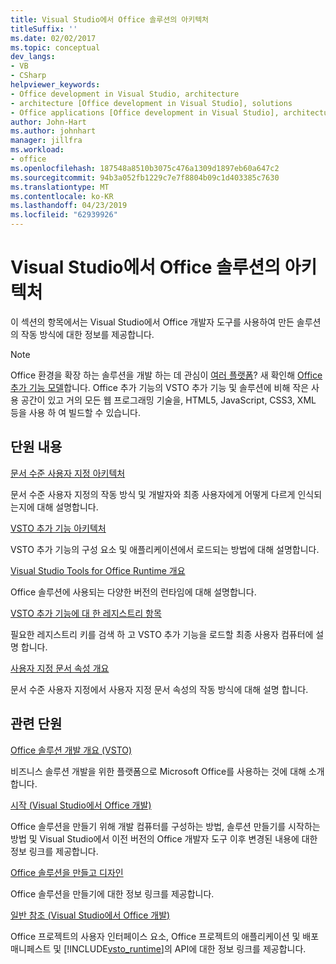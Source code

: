 ```yaml
---
title: Visual Studio에서 Office 솔루션의 아키텍처
titleSuffix: ''
ms.date: 02/02/2017
ms.topic: conceptual
dev_langs:
- VB
- CSharp
helpviewer_keywords:
- Office development in Visual Studio, architecture
- architecture [Office development in Visual Studio], solutions
- Office applications [Office development in Visual Studio], architecture
author: John-Hart
ms.author: johnhart
manager: jillfra
ms.workload:
- office
ms.openlocfilehash: 187548a8510b3075c476a1309d1897eb60a647c2
ms.sourcegitcommit: 94b3a052fb1229c7e7f8804b09c1d403385c7630
ms.translationtype: MT
ms.contentlocale: ko-KR
ms.lasthandoff: 04/23/2019
ms.locfileid: "62939926"
---
```

# <a name="architecture-of-office-solutions-in-visual-studio"></a>Visual Studio에서 Office 솔루션의 아키텍처
  이 섹션의 항목에서는 Visual Studio에서 Office 개발자 도구를 사용하여 만든 솔루션의 작동 방식에 대한 정보를 제공합니다.

> [!NOTE]
> Office 환경을 확장 하는 솔루션을 개발 하는 데 관심이 [여러 플랫폼](https://dev.office.com/add-in-availability)? 새 확인해 [Office 추가 기능 모델](https://dev.office.com/docs/add-ins/overview/office-add-ins)합니다. Office 추가 기능의 VSTO 추가 기능 및 솔루션에 비해 작은 사용 공간이 있고 거의 모든 웹 프로그래밍 기술을, HTML5, JavaScript, CSS3, XML 등을 사용 하 여 빌드할 수 있습니다.

## <a name="in-this-section"></a>단원 내용

[문서 수준 사용자 지정 아키텍처](../vsto/architecture-of-document-level-customizations.md)

문서 수준 사용자 지정의 작동 방식 및 개발자와 최종 사용자에게 어떻게 다르게 인식되는지에 대해 설명합니다.

[VSTO 추가 기능 아키텍처](../vsto/architecture-of-vsto-add-ins.md)

VSTO 추가 기능의 구성 요소 및 애플리케이션에서 로드되는 방법에 대해 설명합니다.

[Visual Studio Tools for Office Runtime 개요](../vsto/visual-studio-tools-for-office-runtime-overview.md)

Office 솔루션에 사용되는 다양한 버전의 런타임에 대해 설명합니다.

[VSTO 추가 기능에 대 한 레지스트리 항목](../vsto/registry-entries-for-vsto-add-ins.md)

필요한 레지스트리 키를 검색 하 고 VSTO 추가 기능을 로드할 최종 사용자 컴퓨터에 설명 합니다.

[사용자 지정 문서 속성 개요](../vsto/custom-document-properties-overview.md)

문서 수준 사용자 지정에서 사용자 지정 문서 속성의 작동 방식에 대해 설명 합니다.

## <a name="related-sections"></a>관련 단원

[Office 솔루션 개발 개요 &#40;VSTO&#41;](../vsto/office-solutions-development-overview-vsto.md)

비즈니스 솔루션 개발을 위한 플랫폼으로 Microsoft Office를 사용하는 것에 대해 소개합니다.

[시작 &#40;Visual Studio에서 Office 개발&#41;](../vsto/getting-started-office-development-in-visual-studio.md)

Office 솔루션을 만들기 위해 개발 컴퓨터를 구성하는 방법, 솔루션 만들기를 시작하는 방법 및 Visual Studio에서 이전 버전의 Office 개발자 도구 이후 변경된 내용에 대한 정보 링크를 제공합니다.

[Office 솔루션을 만들고 디자인](../vsto/designing-and-creating-office-solutions.md)

Office 솔루션을 만들기에 대한 정보 링크를 제공합니다.

[일반 참조 &#40;Visual Studio에서 Office 개발&#41;](../vsto/general-reference-office-development-in-visual-studio.md)

Office 프로젝트의 사용자 인터페이스 요소, Office 프로젝트의 애플리케이션 및 배포 매니페스트 및 [!INCLUDE[vsto_runtime](../vsto/includes/vsto-runtime-md.md)]의 API에 대한 정보 링크를 제공합니다.
